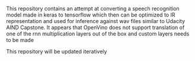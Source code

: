This repository contains an attempt at converting a speech recognition model made in keras to tensorflow which then can
be optimized to IR representation and used for inference against wav files similar to Udacity AIND Capstone.
It appears that OpenVino does not support translation of one of the rnn multiplication layers out of the box and custom layers needs to be made

This repository will be updated iteratively